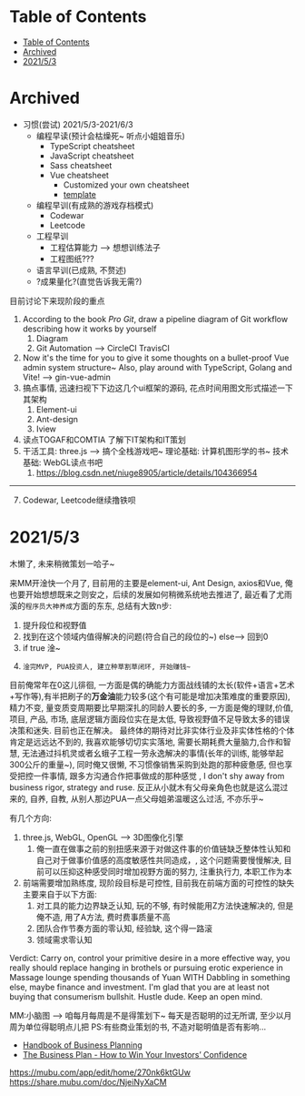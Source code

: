 # Table of Contents
- [Table of Contents](#table-of-contents)
- [Archived](#archived)
- [2021/5/3](#202153)
# Archived
- 习惯(尝试) 2021/5/3-2021/6/3
  - 编程早读(预计会枯燥死~ 听点小姐姐音乐)
    - TypeScript cheatsheet
    - JavaScript cheatsheet
    - Sass cheatsheet
    - Vue cheatsheet
      - Customized your own cheatsheet
      - [template](https://www.vuemastery.com/pdf/Vue-Essentials-Cheat-Sheet.pdf)
  - 编程早训(有成熟的游戏存档模式)   
    - Codewar
    - Leetcode
  - 工程早训
    - 工程估算能力 --> 想想训练法子
    - 工程图纸???
  - 语言早训(已成熟, 不赘述)
  - ?成果量化?(直觉告诉我无需?)

目前讨论下来现阶段的重点
1. According to the book *Pro Git*, draw a pipeline diagram of Git workflow describing how it works by yourself
   1. Diagram
   2. Git Automation --> CircleCI TravisCI
2. Now it's the time for you to give it some thoughts on a bullet-proof Vue admin system structure~
Also, play around with TypeScript, Golang and Vite! --> gin-vue-admin
3. 搞点事情, 迅速扫视下下边这几个ui框架的源码, 花点时间用图文形式描述一下其架构
   1. Element-ui
   2. Ant-design
   3. Iview
4. 读点TOGAF和COMTIA 了解下IT架构和IT策划
5. 干活工具: three.js --> 搞个全栈游戏吧~ 理论基础: 计算机图形学的书~ 技术基础: WebGL读点书吧
   1. https://blog.csdn.net/niuge8905/article/details/104366954

---

7. Codewar, Leetcode继续撸铁呗

# 2021/5/3

木懒了, 未来稍微策划一哈子~

来MM开淦快一个月了, 目前用的主要是element-ui, Ant Design, axios和Vue, 俺也要开始想想既来之则安之，后续的发展如何稍微系统地去推进了, 最近看了尤雨溪的`程序员大神养成`方面的东东, 总结有大致n步:
1. 提升段位和视野值
2.   找到在这个领域内值得解决的问题(符合自己的段位的~) else--> 回到0
3.    if true 淦~
4.     淦完MVP, PUA投资人, 建立种草割草闭环, 开始赚钱~

目前俺常年在0这儿徘徊, 一方面是偶的确能力方面战线铺的太长(软件+语言+艺术+写作等),有半把刷子的**万金油**能力较多(这个有可能是增加决策难度的重要原因), 精力不变, 量变质变周期要比早期深扎的同龄人要长的多, 一方面是俺的理财,价值, 项目, 产品, 市场, 底层逻辑方面段位实在是太低, 导致视野值不足导致太多的错误决策和迷失. 目前也正在解决。 最终体的期待对比非实体行业及非实体性格的个体肯定是远远达不到的, 我喜欢能够切切实实落地, 需要长期耗费大量脑力,合作和智慧, 无法通过抖机灵或者幺蛾子工程一劳永逸解决的事情(长年的训练, 能够举起300公斤的重量~),  同时俺又很懒, 不习惯像销售采购到处跑的那种疲惫感, 但也享受把控一件事情, 跟多方沟通合作把事做成的那种感觉 , I don't shy away from business rigor, strategy and ruse. 反正从小就木有父母亲角色也就是这么混过来的, 自养, 自教, 从别人那边PUA一点父母姐弟温暖这么过活, 不亦乐乎~

有几个方向:
1. three.js, WebGL, OpenGL --> 3D图像化引擎
   1. 俺一直在做事之前的别扭感来源于对做这件事的价值链缺乏整体性认知和自己对于做事价值感的高度敏感性共同造成，, 这个问题需要慢慢解决, 目前可以压抑这种感受同时增加视野方面的努力, 注重执行力, 本职工作为本
2. 前端需要增加熟练度, 现阶段目标是可控性, 目前我在前端方面的可控性的缺失主要来自于以下方面:
   1. 对工具的能力边界缺乏认知, 玩的不够, 有时候能用Z方法快速解决的, 但是俺不造, 用了A方法, 费时费事质量不高
   2. 团队合作节奏方面的零认知, 经验缺, 这个得一路滚
   3. 领域需求零认知

Verdict: Carry on, control your primitive desire in a more effective way, you really should replace hanging in brothels or pursuing erotic experience in Massage lounge spending thousands of Yuan WITH Dabbling in something else, maybe finance and investment. I'm glad that you are at least not buying that consumerism bullshit. Hustle dude. Keep an open mind.

MM:小脑图 --> 咱每月每周是不是得策划下~ 每天是否聪明的过无所谓, 至少以月 周为单位得聪明点儿把
PS:有些商业策划的书, 不造对聪明值是否有影响...
- [Handbook of Business Planning](https://www.businesspowertools.com/download/Handbook%20of%20Business%20Planning.pdf)
- [The Business Plan - How to Win Your Investors’ Confidence](http://www.untag-smd.ac.id/files/Perpustakaan_Digital_1/BUSINESS%20PLAN%20The%20Business%20Plan.pdf)


https://mubu.com/app/edit/home/270nk6ktGUw
https://share.mubu.com/doc/NjeiNyXaCM

